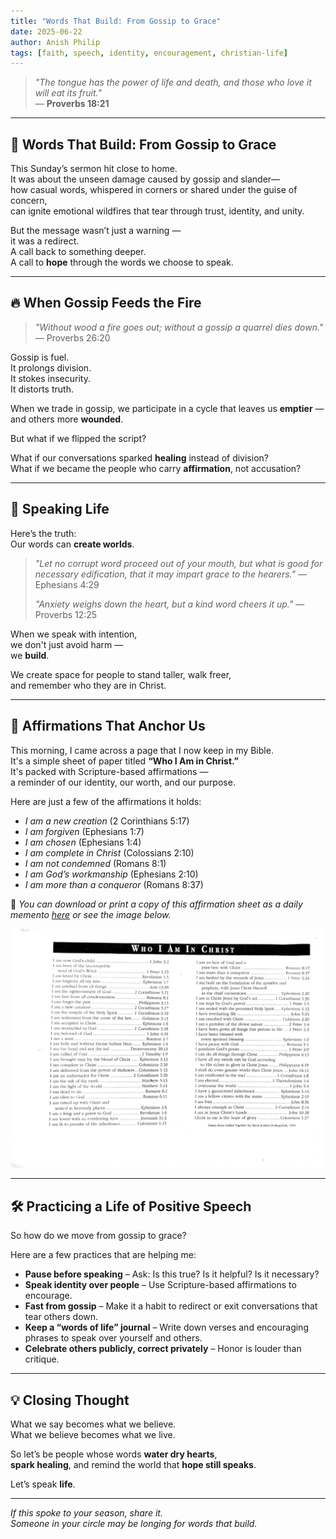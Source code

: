 ```yaml
---
title: "Words That Build: From Gossip to Grace"
date: 2025-06-22
author: Anish Philip
tags: [faith, speech, identity, encouragement, christian-life]
---
```


> _"The tongue has the power of life and death, and those who love it will eat its fruit."_  
> — **Proverbs 18:21**

---

## 🌿 Words That Build: From Gossip to Grace

This Sunday’s sermon hit close to home.  
It was about the unseen damage caused by gossip and slander—  
how casual words, whispered in corners or shared under the guise of concern,  
can ignite emotional wildfires that tear through trust, identity, and unity.

But the message wasn’t just a warning —  
it was a redirect.  
A call back to something deeper.  
A call to **hope** through the words we choose to speak.

---

## 🔥 When Gossip Feeds the Fire

> _"Without wood a fire goes out; without a gossip a quarrel dies down."_ — Proverbs 26:20

Gossip is fuel.  
It prolongs division.  
It stokes insecurity.  
It distorts truth.

When we trade in gossip, we participate in a cycle that leaves us **emptier** —  
and others more **wounded**.

But what if we flipped the script?

What if our conversations sparked **healing** instead of division?  
What if we became the people who carry **affirmation**, not accusation?

---

## 💬 Speaking Life

Here’s the truth:  
Our words can **create worlds**.

> _"Let no corrupt word proceed out of your mouth, but what is good for necessary edification, that it may impart grace to the hearers."_ — Ephesians 4:29  
>  
> _"Anxiety weighs down the heart, but a kind word cheers it up."_ — Proverbs 12:25

When we speak with intention,  
we don't just avoid harm —  
we **build**.

We create space for people to stand taller, walk freer,  
and remember who they are in Christ.

---

## 🌱 Affirmations That Anchor Us

This morning, I came across a page that I now keep in my Bible.  
It's a simple sheet of paper titled **“Who I Am in Christ.”**  
It's packed with Scripture-based affirmations —  
a reminder of our identity, our worth, and our purpose.

Here are just a few of the affirmations it holds:

- *I am a new creation* (2 Corinthians 5:17)  
- *I am forgiven* (Ephesians 1:7)  
- *I am chosen* (Ephesians 1:4)  
- *I am complete in Christ* (Colossians 2:10)  
- *I am not condemned* (Romans 8:1)  
- *I am God’s workmanship* (Ephesians 2:10)  
- *I am more than a conqueror* (Romans 8:37)

📎 *You can download or print a copy of this affirmation sheet as a daily memento [here](#) or see the image below.*

![Who I Am in Christ](./affirmations.jpg)

---

## 🛠 Practicing a Life of Positive Speech

So how do we move from gossip to grace?

Here are a few practices that are helping me:

- **Pause before speaking** – Ask: Is this true? Is it helpful? Is it necessary?  
- **Speak identity over people** – Use Scripture-based affirmations to encourage.  
- **Fast from gossip** – Make it a habit to redirect or exit conversations that tear others down.  
- **Keep a “words of life” journal** – Write down verses and encouraging phrases to speak over yourself and others.  
- **Celebrate others publicly, correct privately** – Honor is louder than critique.

---

## 💡 Closing Thought

What we say becomes what we believe.  
What we believe becomes what we live.

So let’s be people whose words **water dry hearts**,  
**spark healing**, and remind the world that **hope still speaks**.

Let’s speak **life**.

---

*If this spoke to your season, share it.  
Someone in your circle may be longing for words that build.*
